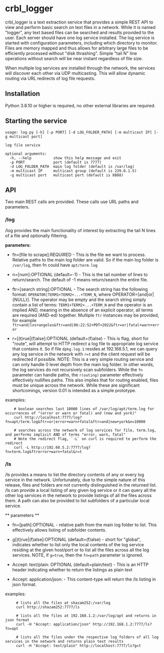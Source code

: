 # crbl_logger

crbl_logger is a text extraction service that provides a simple REST API to view and perform basic search on text files in a network. While it is named "logger", any text based files can be searched and results provided to the user. Each server should have one log service installed. The log service is started with configuration parameters, including which directory to monitor. Files are memory mapped and thus allows for arbitrary large files to be efficiently processed without "disk thrashing". Simple "tail N" line operations without search will be near instant regardless of file size.

When multiple log services are installed through the network, the services will discover each other via UDP multicasting. This will allow dynamic routing via URL redirects of log file requests.

## Installation
Python 3.8.10 or higher is required, no other external libraries are required.

## Starting the service
```
usage: log.py [-h] [-p PORT] [-d LOG_FOLDER_PATH] [-m multicast IP] [-g multicast port]

log file service

optional arguments:
  -h, --help          show this help message and exit
  -p PORT             port (default is 7777)
  -d LOG_FOLDER_PATH  main log folder (default is /var/log)
  -m multicast IP     multicast group (default is 239.0.1.5)
  -g multicast port   multicast port (default is 8888)
```
## API
Two main REST calls are provided. These calls use URL paths and parameters.

### /log
/log provides the main functionality of interest by extracting the tail N lines of a file and optionally filtering.

**parameters:**

- fn=[file to scrape]:REQUIRED - This is the file we want to process. Relative paths to the main log folder are valid. So if the main log folder is `/var/log`, then fn could have `apt/term.log`

- n=[num]:OPTIONAL (default=-1) - This is the tail number of lines to return/search. The default of -1 means return/search the entire file.

- ftr=[search string]:OPTIONAL - The search string has the following format: `OPERATOR|TERM1+TERM2+...+TERM_N`, where OPERATOR=[and|or|{NULL}]. The operator may be empty and the search string simply contain a list of terms: `TERM1+TERM2+...+TERM_N` and the operator is an implied AND, meaning in the absence of an explicit operator, all terms are required (AND-ed) together. Multiple `ftr` instances may be provided, for example `ftr=and|los+angeles&ftr=and|06:22:52+PDT+2022&ftr=or|fatal+warn+error`

- r=[(t)rue|(f)alse]:OPTIONAL (default=(f)alse) - This is flag, short for "route", will attempt to HTTP redirect a log file to appropriate log service that contains it. So if file `dpkg.log.1` resides at 192.168.5.1, we can query any log service in the network with `r=t` and the client request will be redirected if possible. NOTE: This is a very simple routing service and can only handle 0 level depth from the main log folder. In other words, the log services do not recursively scan subfolders. While the `fn` parameter can handle paths, the `r(outing)` parameter effectively effectively nullifies paths. This also implies that for routing enabled, files must be unique across the network. While these are significant shortcomings, version 0.01 is intended as a simple prototype. 

examples:
``` 
    # boolean searches last 10000 lines of /var/log/apt/term.log for occurrences of "(error or warn or fatal) and (new and york)"
    curl http://localhost:7777/log?fn=apt/term.log&ftr=or|error+warn+fatal&ftr=and|new+york&n=10000 
    
    # searches across the network of log services for file, term.log, and performs implicit AND of terms "error, warn, fatal"
    # Note the redirect flag, `-L` on curl is required to perform the redirect
    curl -L http://192.68.5.2:7777/log?fn=term.log&ftrerror+warn+fatal&r=t     
```

### /ls
/ls provides a means to list the directory contents of any or every log service in the network. Unfortunately, due to the simple nature of this release, files and folders are not currently distinguished in the returned list. /ls can provide a local listing of any given log service or it can query all the other log services in the network to provide listings of all the files across them. A path can also be provided to list subfolders of a particular local service.

** parameters **

- fn=[path]:OPTIONAL - relative path from the main log folder to list. This effectively allows listing of subfolder contents.

- g[(t)rue|(f)alse]:OPTIONAL (default=(f)alse) - short for "global", indicates whether to list only the local contents of the log service residing at the given host/port or to list all the files across all the log services. NOTE, if `g=true`, then the `fn=path` parameter is ignored.

- Accept: text/plain: OPTIONAL (default=plain/text) - This is an HTTP header indicating whether to return the listings as plain text
- Accept: application/json: - This content-type will return the /ls listing in json format.

examples:
``` 
     # lists all the files at shazam252:/var/log
     curl http://shazam252:7777/ls
     
     # lists all the files at 192.168.1.2:/var/log/apt and returns in json format
     curl -H "Accept: application/json" http://192.168.1.2:7777/ls?fn=apt
     
     # lists all the files under the respective log folders of all log services in the network and returns plain text results
     curl -H "Accept: text/plain" http://localhost:7777/ls?g=t
